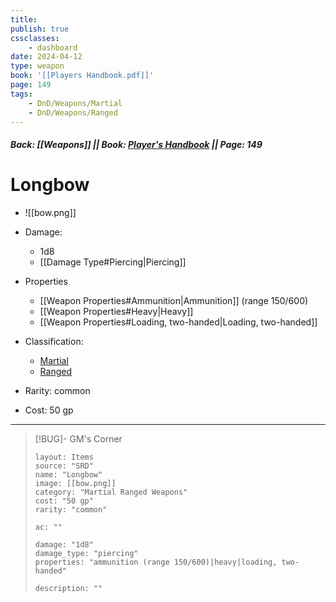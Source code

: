 ```yaml
---
title:
publish: true
cssclasses:
    - dashboard
date: 2024-04-12
type: weapon
book: '[[Players Handbook.pdf]]'
page: 149
tags:
    - DnD/Weapons/Martial
    - DnD/Weapons/Ranged
---
```


##### Back: [[Weapons]] || Book: [Player's Handbook](https://drive.google.com/drive/folders/1O5bhpYizcIT5xxAoLOuzCRht_PVS7VSG?usp=sharing) || Page: 149

# Longbow

- ![[bow.png]]
- Damage:
    - 1d8
	- [[Damage Type#Piercing|Piercing]]
- Properties
    - [[Weapon Properties#Ammunition|Ammunition]] (range 150/600)
    - [[Weapon Properties#Heavy|Heavy]]
    - [[Weapon Properties#Loading, two-handed|Loading, two-handed]]

- Classification:
    - [Martial](https://benl0.github.io/The-Editors-Dungeon/tags/DnD/Weapons/Martial)
    - [Ranged](https://benl0.github.io/The-Editors-Dungeon/tags/DnD/Weapons/Ranged)
- Rarity: common
- Cost: 50 gp

> 

---

> [!BUG]- GM's Corner
>
> ```statblock
> layout: Items
> source: "SRD"
> name: "Longbow"
> image: [[bow.png]]
> category: "Martial Ranged Weapons"
> cost: "50 gp"
> rarity: "common"
>
> ac: ""
>
> damage: "1d8"
> damage_type: "piercing"
> properties: "ammunition (range 150/600)|heavy|loading, two-handed"
>
> description: ""
> ```
